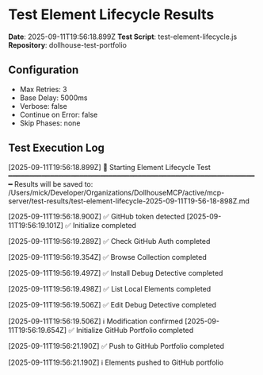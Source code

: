 # Test Element Lifecycle Results

**Date**: 2025-09-11T19:56:18.899Z
**Test Script**: test-element-lifecycle.js
**Repository**: dollhouse-test-portfolio

## Configuration
- Max Retries: 3
- Base Delay: 5000ms
- Verbose: false
- Continue on Error: false
- Skip Phases: none

## Test Execution Log

[2025-09-11T19:56:18.899Z] 🧪 Starting Element Lifecycle Test
━━━━━━━━━━━━━━━━━━━━━━━━━━━━━━━━━━━━━━━━━━━━━━━━━━━━━━━━━━━━
Results will be saved to: /Users/mick/Developer/Organizations/DollhouseMCP/active/mcp-server/test-results/test-element-lifecycle-2025-09-11T19-56-18-898Z.md

[2025-09-11T19:56:18.900Z] ✅ GitHub token detected
[2025-09-11T19:56:19.101Z] ✅ Initialize completed

[2025-09-11T19:56:19.289Z] ✅ Check GitHub Auth completed

[2025-09-11T19:56:19.354Z] ✅ Browse Collection completed

[2025-09-11T19:56:19.497Z] ✅ Install Debug Detective completed

[2025-09-11T19:56:19.498Z] ✅ List Local Elements completed

[2025-09-11T19:56:19.506Z] ✅ Edit Debug Detective completed

[2025-09-11T19:56:19.506Z] ℹ️  Modification confirmed
[2025-09-11T19:56:19.654Z] ✅ Initialize GitHub Portfolio completed

[2025-09-11T19:56:21.190Z] ✅ Push to GitHub Portfolio completed

[2025-09-11T19:56:21.190Z] ℹ️  Elements pushed to GitHub portfolio
